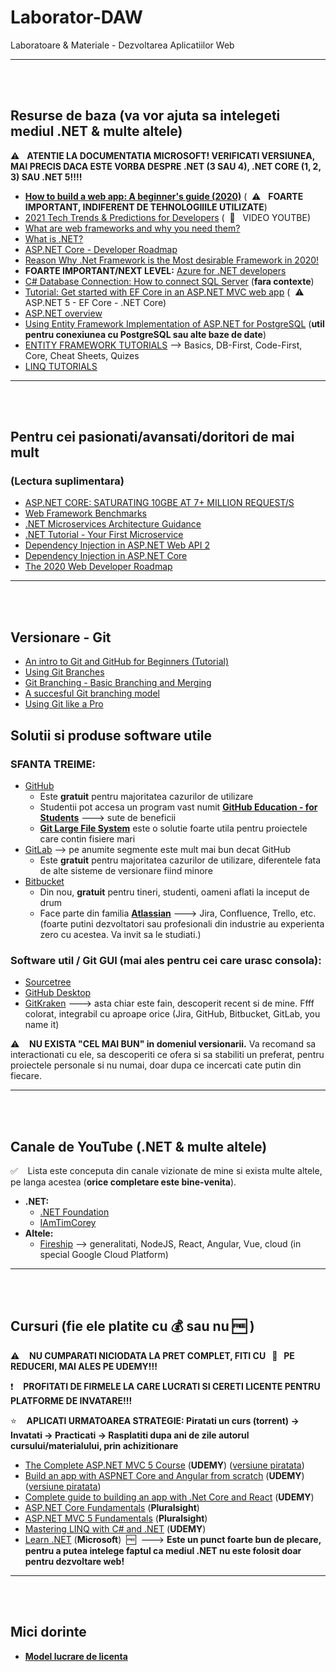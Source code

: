 # Laborator-DAW
Laboratoare &amp; Materiale - Dezvoltarea Aplicatiilor Web


--------------------

<br/>
<br/>

## Resurse de baza (va vor ajuta sa intelegeti mediul .NET & multe altele)
:warning: &nbsp; **ATENTIE LA DOCUMENTATIA MICROSOFT! VERIFICATI VERSIUNEA, MAI PRECIS DACA ESTE VORBA DESPRE .NET (3 SAU 4), .NET CORE (1, 2, 3) SAU .NET 5!!!!**

* [**How to build a web app: A beginner's guide (2020)**](https://www.budibase.com/blog/how-to-make-a-web-app/) (&nbsp; :warning: &nbsp; **FOARTE IMPORTANT, INDIFERENT DE TEHNOLOGIIILE UTILIZATE**)
* [2021 Tech Trends & Predictions for Developers](https://www.youtube.com/watch?v=oHtR5YSPLjo&ab_channel=Fireship) (&nbsp; :triangular_flag_on_post: &nbsp; VIDEO YOUTBE)
* [What are web frameworks and why you need them?](https://intelegain-technologies.medium.com/what-are-web-frameworks-and-why-you-need-them-c4e8806bd0fb)
* [What is .NET?](https://dotnet.microsoft.com/learn/dotnet/what-is-dotnet)
* [ASP.NET Core - Developer Roadmap](https://github.com/MoienTajik/AspNetCore-Developer-Roadmap)
* [Reason Why .Net Framework is the Most desirable Framework in 2020!](https://medium.com/dataseries/reason-why-net-framework-is-the-most-desirable-framework-in-2020-29fe5554f4ac)
*  **FOARTE IMPORTANT/NEXT LEVEL:** [Azure for .NET developers](https://docs.microsoft.com/en-us/dotnet/azure/)
* [C# Database Connection: How to connect SQL Server](https://www.guru99.com/c-sharp-access-database.html) (**fara contexte**)
* [Tutorial: Get started with EF Core in an ASP.NET MVC web app](https://docs.microsoft.com/en-us/aspnet/core/data/ef-mvc/intro?view=aspnetcore-5.0) (&nbsp; :warning: &nbsp; ASP.NET 5 - EF Core - .NET Core)
* [ASP.NET overview](https://docs.microsoft.com/en-us/aspnet/overview)
* [Using Entity Framework Implementation of ASP.NET for PostgreSQL](https://www.devart.com/dotconnect/postgresql/docs/Identity-Tutorial-Entity.html) (**util pentru conexiunea cu PostgreSQL sau alte baze de date**)
* [ENTITY FRAMEWORK TUTORIALS](https://www.entityframeworktutorial.net/) --> Basics, DB-First, Code-First, Core, Cheat Sheets, Quizes
* [LINQ TUTORIALS](https://www.tutorialsteacher.com/linq/linq-tutorials)


--------------------

<br/>
<br/>

## Pentru cei pasionati/avansati/doritori de mai mult
### **(Lectura suplimentara)**

* [ASP.NET CORE: SATURATING 10GBE AT 7+ MILLION REQUEST/S](https://www.ageofascent.com/2019/02/04/asp-net-core-saturating-10gbe-at-7-million-requests-per-second/)
* [Web Framework Benchmarks](https://www.techempower.com/benchmarks/)
* [.NET Microservices Architecture Guidance](https://dotnet.microsoft.com/learn/aspnet/microservices-architecture)
* [.NET Tutorial - Your First Microservice](https://dotnet.microsoft.com/learn/aspnet/microservice-tutorial/intro)
* [Dependency Injection in ASP.NET Web API 2](https://docs.microsoft.com/en-us/aspnet/web-api/overview/advanced/dependency-injection)
* [Dependency Injection in ASP.NET Core](https://docs.microsoft.com/en-us/aspnet/core/fundamentals/dependency-injection?view=aspnetcore-5.0)
* [The 2020 Web Developer Roadmap](https://levelup.gitconnected.com/the-2020-web-developer-roadmap-76503ddfb327)


--------------------

<br/>
<br/>

## Versionare - Git
* [An intro to Git and GitHub for Beginners (Tutorial)](https://product.hubspot.com/blog/git-and-github-tutorial-for-beginners)
* [Using Git Branches](https://www.atlassian.com/git/tutorials/using-branches)
* [Git Branching - Basic Branching and Merging](https://git-scm.com/book/en/v2/Git-Branching-Basic-Branching-and-Merging)
* [A succesful Git branching model](https://nvie.com/posts/a-successful-git-branching-model/)
* [Using Git like a Pro](https://www.geneatcg.com/using-git-like-a-pro/)

## **Solutii si produse software utile**

### **SFANTA TREIME:**
* [GitHub](https://github.com/)
  * Este **gratuit** pentru majoritatea cazurilor de utilizare
  * Studentii pot accesa un program vast numit [**GitHub Education - for Students**](https://education.github.com/students) ---> sute de beneficii
  * [**Git Large File System**](https://git-lfs.github.com/) este o solutie foarte utila pentru proiectele care contin fisiere mari 
* [GitLab](https://about.gitlab.com/) --> pe anumite segmente este mult mai bun decat GitHub
  * Este **gratuit** pentru majoritatea cazurilor de utilizare, diferentele fata de alte sisteme de versionare fiind minore
* [Bitbucket](https://bitbucket.org/)
  * Din nou, **gratuit** pentru tineri, studenti, oameni aflati la inceput de drum
  * Face parte din familia [**Atlassian**](https://www.atlassian.com/) ---> Jira, Confluence, Trello, etc. (foarte putini dezvoltatori sau profesionali din industrie au experienta zero cu acestea. Va invit sa le studiati.)
  
### Software util / Git GUI (mai ales pentru cei care urasc consola):
* [Sourcetree](https://www.sourcetreeapp.com/)
* [GitHub Desktop](https://desktop.github.com/)
* [GitKraken](https://www.gitkraken.com/) ---> asta chiar este fain, descoperit recent si de mine. Ffff colorat, integrabil cu aproape orice (Jira, GitHub, Bitbucket, GitLab, you name it)

:warning: &nbsp;&nbsp; **NU EXISTA "CEL MAI BUN" in domeniul versionarii.** Va recomand sa interactionati cu ele, sa descoperiti ce ofera si sa stabiliti un preferat, pentru proiectele personale si nu numai, doar dupa ce incercati cate putin din fiecare.


--------------------

<br/>
<br/>

## Canale de YouTube (.NET & multe altele)

:white_check_mark: &nbsp;&nbsp; Lista este conceputa din canale vizionate de mine si exista multe altele, pe langa acestea (**orice completare este bine-venita**).

* **.NET:**
  * [.NET Foundation](https://www.youtube.com/c/NETFoundation/featured)
  * [IAmTimCorey](https://www.youtube.com/user/IAmTimCorey)
* **Altele:**
  * [Fireship](https://www.youtube.com/channel/UCsBjURrPoezykLs9EqgamOA) --> generalitati, NodeJS, React, Angular, Vue, cloud (in special Google Cloud Platform)


--------------------

<br/>
<br/>

## Cursuri (fie ele platite cu :moneybag: sau nu :free:&nbsp;)
:warning: &nbsp;&nbsp; **NU CUMPARATI NICIODATA LA PRET COMPLET, FITI CU &nbsp; :eyes: &nbsp; PE REDUCERI, MAI ALES PE UDEMY!!!**

:exclamation: &nbsp;&nbsp; **PROFITATI DE FIRMELE LA CARE LUCRATI SI CERETI LICENTE PENTRU PLATFORME DE INVATARE!!!**

:star: &nbsp;&nbsp; **APLICATI URMATOAREA STRATEGIE: Piratati un curs (torrent) -> Invatati -> Practicati -> Rasplatiti dupa ani de zile autorul cursului/materialului, prin achizitionare**

* [The Complete ASP.NET MVC 5 Course](https://www.udemy.com/course/the-complete-aspnet-mvc-5-course/) (**UDEMY**) ([versiune piratata](https://drive.google.com/file/d/1ZoxDlekbw_jd_NF6fjeMRQ5QeGPqxki6/view?usp=sharing))
* [Build an app with ASPNET Core and Angular from scratch](https://www.udemy.com/course/build-an-app-with-aspnet-core-and-angular-from-scratch/) (**UDEMY**)([versiune piratata](https://downloadly.net/2020/13/3806/03/build-an-app-with-aspnet-core-and-angular-from-scratch/20/?#/3806-udemy-142004124013.html))
* [Complete guide to building an app with .Net Core and React](https://www.udemy.com/course/complete-guide-to-building-an-app-with-net-core-and-react/) (**UDEMY**)
* [ASP.NET Core Fundamentals](https://www.pluralsight.com/courses/aspnet-core-fundamentals) (**Pluralsight**)
* [ASP.NET MVC 5 Fundamentals](https://www.pluralsight.com/courses/aspdotnet-mvc5-fundamentals) (**Pluralsight**)
* [Mastering LINQ with C# and .NET](https://www.udemy.com/course/linqlinq/) (**UDEMY**)
* [Learn .NET](https://dotnet.microsoft.com/learn) (**Microsoft**) &nbsp;:free:&nbsp; ---> **Este un punct foarte bun de plecare, pentru a putea intelege faptul ca mediul .NET nu este folosit doar pentru dezvoltare web!**



--------------------

<br/>
<br/>

## **Mici dorinte**
* [**Model lucrare de licenta**](https://drive.google.com/file/d/1rNPIIueFEd-gEnAdB9Fqcn10LFOP3GgN/view?usp=sharing)

